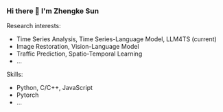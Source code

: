 ### Hi there 👋 I'm Zhengke Sun

<!--
<a href="https://github.com/zachysun">
 <img align="center" src="https://github-readme-stats.vercel.app/api?username=zachysun&show_icons=truet&include_all_commits=True&hide=contribs" alt="zachysun's github stats" />
 </a>
-->

Research interests:

- Time Series Analysis, Time Series-Language Model, LLM4TS (current)
- Image Restoration, Vision-Language Model
- Traffic Prediction, Spatio-Temporal Learning
- ...

Skills:

- Python, C/C++, JavaScript
- Pytorch
- ...

